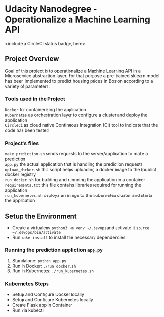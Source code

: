# Udacity Nanodegree - Operationalize a Machine Learning API

<include a CircleCI status badge, here>

## Project Overview

Goal of this project is to operationalize a Machine Learning API in a Microservice abstraction layer. For that purpose a pre-trained sklearn model has been implemented to predict housing prices in Boston according to a variety of parameters.

### Tools used in the Project 
`Docker` for containerizing the application  
`Kubernates` as orchestration layer to configure a cluster and deploy the application  
`CircleCi` as cloud native Continuous Integration (CI) tool to indicate that the code has been tested  

### Project's files
`make_prediction.sh` sends requests to the server/application to make a prediction   
`app.py` the actual application that is handling the prediction requests  
`upload_docker.sh` this script helps uploading a docker image to the (public) docker registry  
`run_docker.sh` for building and runnning the application in a container  
`requirements.txt` this file contains libraries required for running the application  
`run_kubernetes.sh` deploys an image to the kubernetes cluster and starts the application  

## Setup the Environment

* Create a virtualenv `python3 -m venv ~/.devops`and activate it `source ~/.devops/bin/activate`
* Run `make install` to install the necessary dependencies

### Running the prediction appliction `app.py`

1. Standalone:  `python app.py`
2. Run in Docker:  `./run_docker.sh`
3. Run in Kubernetes:  `./run_kubernetes.sh`

### Kubernetes Steps

* Setup and Configure Docker locally
* Setup and Configure Kubernetes locally
* Create Flask app in Container
* Run via kubectl


